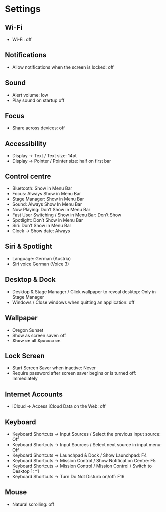 # Settings

## Wi-Fi

- Wi-Fi: off

## Notifications

- Allow notifications when the screen is locked: off

## Sound

- Alert volume: low
- Play sound on startup off

## Focus

- Share across devices: off

## Accessibility

- Display -> Text / Text size: 14pt
- Display -> Pointer / Pointer size: half on first bar

## Control centre

- Bluetooth: Show in Menu Bar
- Focus: Always Show in Menu Bar
- Stage Manager: Show in Menu Bar
- Sound: Always Show In Menu Bar
- Now Playing: Don’t Show in Menu Bar
- Fast User Switching / Show in Menu Bar: Don’t Show
- Spotlight: Don’t Show in Menu Bar
- Siri: Don’t Show in Menu Bar
- Clock -> Show date: Always

## Siri & Spotlight

- Language: German (Austria)
- Siri voice German (Voice 3)

## Desktop & Dock

- Desktop & Stage Manager / Click wallpaper to reveal desktop: Only in Stage Manager
- Windows / Close windows when quitting an application: off

## Wallpaper

- Oregon Sunset
- Show as screen saver: off
- Show on all Spaces: on

## Lock Screen

- Start Screen Saver when inactive: Never
- Require password after screen saver begins or is turned off: Immediately

## Internet Accounts

- iCloud -> Access iCloud Data on the Web: off

## Keyboard

- Keyboard Shortcuts -> Input Sources / Select the previous input source: Off
- Keyboard Shortcuts -> Input Sources / Select next source in input menu: Off
- Keyboard Shortcuts -> Launchpad & Dock / Show Launchpad: F4
- Keyboard Shortcuts -> Mission Control / Show Notification Centre: F5
- Keyboard Shortcuts -> Mission Control / Mission Control / Switch to Desktop 1: ^1
- Keyboard Shortcuts -> Turn Do Not Disturb on/off: F16

## Mouse

- Natural scrolling: off
